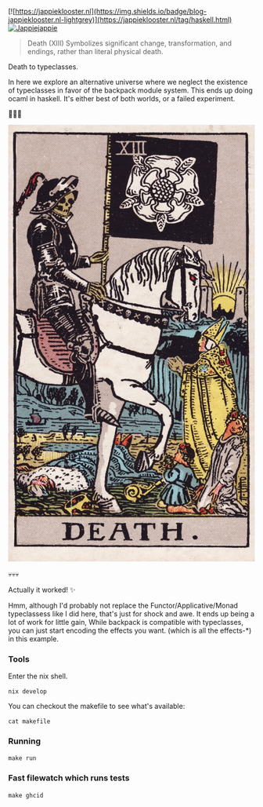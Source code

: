 [![https://jappieklooster.nl](https://img.shields.io/badge/blog-jappieklooster.nl-lightgrey)](https://jappieklooster.nl/tag/haskell.html)
[![Jappiejappie](https://img.shields.io/badge/discord-jappiejappie-black?logo=discord)](https://discord.gg/Hp4agqy)

> Death (XIII) Symbolizes significant change, transformation, and endings, rather than literal physical death.

Death to typeclasses.

In here we explore an alternative universe where
we neglect the existence of typeclasses in favor of the backpack module system.
This ends up doing ocaml in haskell.
It's either best of both worlds, 
or a failed experiment.

🐫🐫🐫

![Death tarrot card](./death-2.jpg)

💀💀💀

Actually it worked! ✨

Hmm, although I'd probably not replace the Functor/Applicative/Monad
typeclassess like I did here,
that's just for shock and awe.
It ends up being a lot of work for little gain,
While backpack is compatible with typeclasses,
you can just start encoding the effects you want. (which is all the effects-*) 
in this example.


### Tools
Enter the nix shell.
```
nix develop
```
You can checkout the makefile to see what's available:
```
cat makefile
```

### Running
```
make run
```

### Fast filewatch which runs tests
```
make ghcid
```
